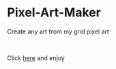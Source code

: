 # Pixel-Art-Maker
<p>Create any art from my grid pixel art</p> <br>
<p>Click <a href="https://rawgit.com/Dchamp9/Pixel-Art-Maker/blob/master/index.html">here</a> and enjoy </p>

